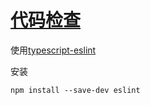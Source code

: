 # [代码检查](https://ts.xcatliu.com/engineering/lint.html)

使用[typescript-eslint](https://github.com/typescript-eslint/typescript-eslint)

安装

```
npm install --save-dev eslint
```

